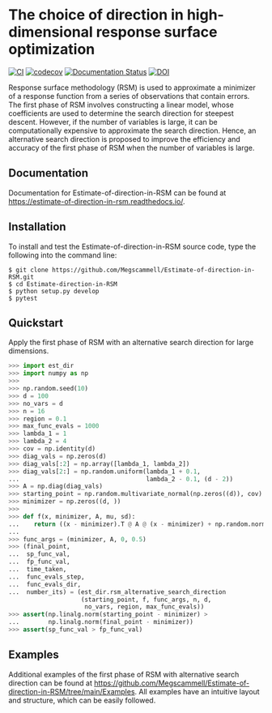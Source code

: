 # The choice of direction in high-dimensional response surface optimization
[![CI](https://github.com/Megscammell/Estimate-of-direction-in-RSM/actions/workflows/config.yml/badge.svg)](https://github.com/Megscammell/Estimate-of-direction-in-RSM/actions/workflows/config.yml)
[![codecov](https://codecov.io/gh/Megscammell/Estimate-of-direction-in-RSM/branch/main/graph/badge.svg?token=HMOJXTZXV4)](https://codecov.io/gh/Megscammell/Estimate-of-direction-in-RSM)
[![Documentation Status](https://readthedocs.org/projects/estimate-of-direction-in-rsm/badge/?version=latest)](https://estimate-of-direction-in-rsm.readthedocs.io/en/latest/?badge=latest)
[![DOI](https://zenodo.org/badge/339388391.svg)](https://zenodo.org/badge/latestdoi/339388391)

Response surface methodology (RSM) is used to approximate a minimizer of a response function from a series of observations that contain errors. The first phase of RSM involves constructing a linear model, whose coefficients are used to determine the search direction for steepest descent. However, if the number of variables is large, it can be computationally expensive to approximate the search direction. Hence, an alternative search direction is proposed to improve the efficiency and accuracy of the first phase of RSM when the number of variables is large.

## Documentation
Documentation for Estimate-of-direction-in-RSM can be found at https://estimate-of-direction-in-rsm.readthedocs.io/.

## Installation
To install and test the Estimate-of-direction-in-RSM source code, type the following into the command line:

```console
$ git clone https://github.com/Megscammell/Estimate-of-direction-in-RSM.git
$ cd Estimate-direction-in-RSM
$ python setup.py develop
$ pytest
```

## Quickstart

Apply the first phase of RSM with an alternative search direction for large dimensions.

```python
>>> import est_dir
>>> import numpy as np
>>>
>>> np.random.seed(10)
>>> d = 100
>>> no_vars = d
>>> n = 16
>>> region = 0.1
>>> max_func_evals = 1000
>>> lambda_1 = 1
>>> lambda_2 = 4
>>> cov = np.identity(d)
>>> diag_vals = np.zeros(d)
>>> diag_vals[:2] = np.array([lambda_1, lambda_2])
>>> diag_vals[2:] = np.random.uniform(lambda_1 + 0.1,
...                                   lambda_2 - 0.1, (d - 2))
>>> A = np.diag(diag_vals)
>>> starting_point = np.random.multivariate_normal(np.zeros((d)), cov)
>>> minimizer = np.zeros((d, ))
>>> 
>>> def f(x, minimizer, A, mu, sd):
...    return ((x - minimizer).T @ A @ (x - minimizer) + np.random.normal(mu, sd))
...    
>>> func_args = (minimizer, A, 0, 0.5)
>>> (final_point,
...  sp_func_val,
...  fp_func_val,
...  time_taken,
...  func_evals_step,
...  func_evals_dir,
...  number_its) = (est_dir.rsm_alternative_search_direction
                    (starting_point, f, func_args, n, d,
                     no_vars, region, max_func_evals))
>>> assert(np.linalg.norm(starting_point - minimizer) >
...        np.linalg.norm(final_point - minimizer))
>>> assert(sp_func_val > fp_func_val)

```


## Examples

Additional examples of the first phase of RSM with alternative search direction can be found at https://github.com/Megscammell/Estimate-of-direction-in-RSM/tree/main/Examples. All examples have an intuitive layout and structure, which can be easily followed. 

